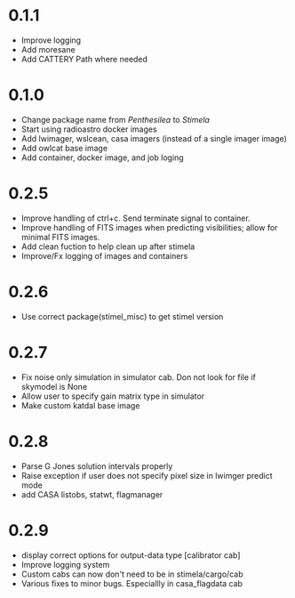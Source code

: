 # 0.1.1

* Improve logging
* Add moresane
* Add CATTERY Path where needed



# 0.1.0

* Change package name from *Penthesilea* to *Stimela*
* Start using radioastro docker images
* Add lwimager, wslcean, casa imagers (instead of a single imager image)
* Add owlcat base image
* Add container, docker image, and job loging

# 0.2.5 
- Improve handling of ctrl+c. Send terminate
  signal to container.   
- Improve handling of FITS images when predicting
  visibilities; allow for minimal FITS images.  
- Add clean fuction to help clean up after stimela  
- Improve/Fx logging of images and containers

# 0.2.6
- Use correct package(stimel_misc) to get stimel version 

# 0.2.7
- Fix noise only simulation in simulator cab. Don not look for file if skymodel is None
- Allow user to specify gain matrix type in simulator   
- Make custom katdal base image

# 0.2.8
- Parse G Jones solution intervals properly
- Raise exception if user does not specify pixel size in lwimger predict mode
- add CASA listobs, statwt, flagmanager

# 0.2.9
- display correct options for output-data type [calibrator cab]
- Improve logging system
- Custom cabs can now don't need to be in stimela/cargo/cab
- Various fixes to minor bugs. Especiallly in casa_flagdata cab
